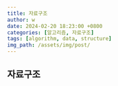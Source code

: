 ```yaml
---
title: 자료구조
author: w
date: 2024-02-20 18:23:00 +0800
categories: [알고리즘, 자료구조]
tags: [algorithm, data, structure]
img_path: /assets/img/post/
---
```


## 자료구조